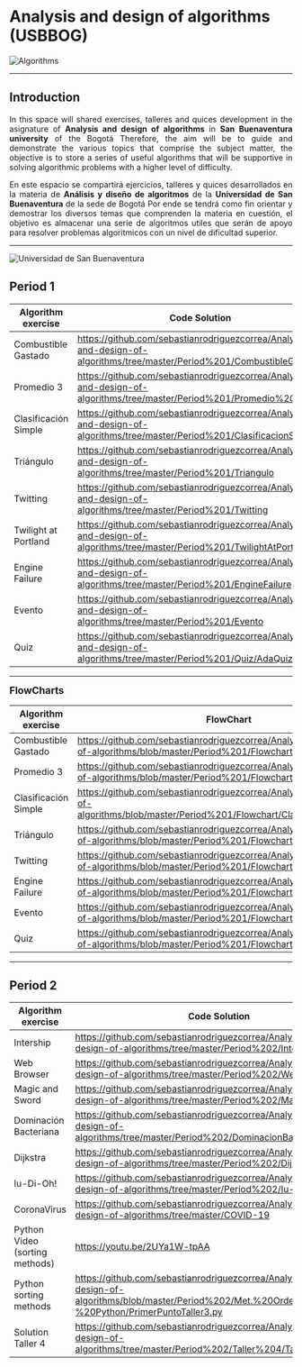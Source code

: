 # Analysis and design of algorithms (USBBOG)

![Algorithms](https://www.caracteristicas.co/wp-content/uploads/2018/08/Algoritmo-min-e1533652024302.jpg)

___

## Introduction

<p style = 'text-align: justify;'>
In this space will shared exercises, talleres and quices development in the asignature of <strong>Analysis and design of algorithms</strong> in <strong>San Buenaventura university</strong> of the Bogotá <https://www.usbbog.edu.co/> Therefore, the aim will be to guide and demonstrate the various topics that comprise the subject matter, the objective is to store a series of useful algorithms that will be supportive in solving algorithmic problems with a higher level of difficulty.</p> 

<p style = 'text-align: justify;'>
En este espacio se compartirá ejercicios, talleres y quices desarrollados en la materia de <strong>Análisis y diseño de algoritmos</strong> de la <strong>Universidad de San Buenaventura</strong> de la sede de Bogotá <https://www.usbbog.edu.co/> Por ende se tendrá como fin orientar y demostrar los diversos temas que comprenden la materia en cuestión, el objetivo es almacenar una serie de algoritmos utiles que serán de apoyo para resolver problemas algoritmicos con un nivel de dificultad superior.</p>

___

![Universidad de San Buenaventura](https://dachcolombia.com/wp-content/uploads/2017/07/7993_universidad-de-san-buenaventura.jpg)

## Period 1 
 
|Algorithm exercise|<center>Code Solution</center>|
|------------------|--------|
|Combustible Gastado|<https://github.com/sebastianrodriguezcorrea/Analysis-and-design-of-algorithms/tree/master/Period%201/CombustibleGastado>|
|Promedio 3|<https://github.com/sebastianrodriguezcorrea/Analysis-and-design-of-algorithms/tree/master/Period%201/Promedio%203>|
|Clasificación Simple|<https://github.com/sebastianrodriguezcorrea/Analysis-and-design-of-algorithms/tree/master/Period%201/ClasificacionSimple>|
|Triángulo|<https://github.com/sebastianrodriguezcorrea/Analysis-and-design-of-algorithms/tree/master/Period%201/Triangulo>|
|Twitting|<https://github.com/sebastianrodriguezcorrea/Analysis-and-design-of-algorithms/tree/master/Period%201/Twitting>|
|Twilight at Portland|<https://github.com/sebastianrodriguezcorrea/Analysis-and-design-of-algorithms/tree/master/Period%201/TwilightAtPortland>|
|Engine Failure|<https://github.com/sebastianrodriguezcorrea/Analysis-and-design-of-algorithms/tree/master/Period%201/EngineFailure>|
|Evento|<https://github.com/sebastianrodriguezcorrea/Analysis-and-design-of-algorithms/tree/master/Period%201/Evento>|
|Quiz|<https://github.com/sebastianrodriguezcorrea/Analysis-and-design-of-algorithms/tree/master/Period%201/Quiz/AdaQuiz>|

___

<span style = "font-size: 13pt">**FlowCharts**</span>

|Algorithm exercise|<center>FlowChart</center>|
|------------------|---------|
|Combustible Gastado|<https://github.com/sebastianrodriguezcorrea/Analysis-and-design-of-algorithms/blob/master/Period%201/Flowchart/Promedio3.jpg>|
|Promedio 3|<https://github.com/sebastianrodriguezcorrea/Analysis-and-design-of-algorithms/blob/master/Period%201/Flowchart/Promedio3.jpg>|
|Clasificación Simple|<https://github.com/sebastianrodriguezcorrea/Analysis-and-design-of-algorithms/blob/master/Period%201/Flowchart/ClasificacionSimple.jpg>|
|Triángulo|<https://github.com/sebastianrodriguezcorrea/Analysis-and-design-of-algorithms/blob/master/Period%201/Flowchart/Triangulo.jpg>|
|Twitting|<https://github.com/sebastianrodriguezcorrea/Analysis-and-design-of-algorithms/blob/master/Period%201/Flowchart/Twitting.jpg>|
|Engine Failure|<https://github.com/sebastianrodriguezcorrea/Analysis-and-design-of-algorithms/blob/master/Period%201/Flowchart/EngineFailure.jpg>|
|Evento|<https://github.com/sebastianrodriguezcorrea/Analysis-and-design-of-algorithms/blob/master/Period%201/Flowchart/EngineFailure.jpg>|
|Quiz|<https://github.com/sebastianrodriguezcorrea/Analysis-and-design-of-algorithms/blob/master/Period%201/Flowchart/adaQuiz.jpg>|

___

## Period 2

|Algorithm exercise|<center>Code Solution</center>|
|------------------|--------|
|Intership|<https://github.com/sebastianrodriguezcorrea/Analysis-and-design-of-algorithms/tree/master/Period%202/Internship>|
|Web Browser|<https://github.com/sebastianrodriguezcorrea/Analysis-and-design-of-algorithms/tree/master/Period%202/WebBrowser>|
|Magic and Sword|<https://github.com/sebastianrodriguezcorrea/Analysis-and-design-of-algorithms/tree/master/Period%202/MagicAndSword>|
|Dominación Bacteriana|<https://github.com/sebastianrodriguezcorrea/Analysis-and-design-of-algorithms/tree/master/Period%202/DominacionBacteriana>|
|Dijkstra|<https://github.com/sebastianrodriguezcorrea/Analysis-and-design-of-algorithms/tree/master/Period%202/Dijkstra>|
|Iu-Di-Oh!|<https://github.com/sebastianrodriguezcorrea/Analysis-and-design-of-algorithms/tree/master/Period%202/Iu-Di-Oh>|
|CoronaVirus|<https://github.com/sebastianrodriguezcorrea/Analysis-and-design-of-algorithms/tree/master/COVID-19>|
|Python Video (sorting methods)|<https://youtu.be/2UYa1W-tpAA>|
|Python sorting methods|<https://github.com/sebastianrodriguezcorrea/Analysis-and-design-of-algorithms/blob/master/Period%202/Met.%20Ordenamiento%20-%20Python/PrimerPuntoTaller3.py>|
|Solution Taller 4|<https://github.com/sebastianrodriguezcorrea/Analysis-and-design-of-algorithms/tree/master/Period%202/Taller%204/Taller4Analisis/src>|

